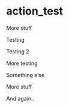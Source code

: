 # action_test


More stuff

Testing

Testing 2

More testing

Something else


More stuff


And again..
